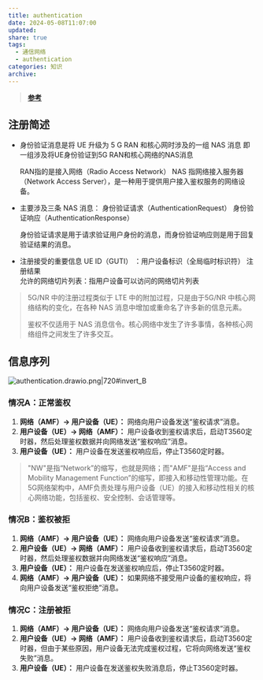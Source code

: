```yaml
---
title: authentication
date: 2024-05-08T11:07:00
updated: 
share: true
tags:
  - 通信网络
  - authentication
categories: 知识
archive: 
---
```

> [**参考**](https://www.sharetechnote.com/html/5G/5G_Authentication.html)



## **注册简述**
- 身份验证消息是将 UE 升级为 5 G RAN 和核心网时涉及的一组 NAS 消息
	即一组涉及将UE身份验证到5G RAN和核心网络的NAS消息
	
	RAN指的是接入网络（Radio Access Network）
	NAS 指网络接入服务器（Network Access Server），是一种用于提供用户接入鉴权服务的网络设备。
- 主要涉及三条 NAS 消息：
    身份验证请求（AuthenticationRequest）
    身份验证响应（AuthenticationResponse）
    
    身份验证请求是用于请求验证用户身份的消息，而身份验证响应则是用于回复验证结果的消息。
- 注册接受的重要信息
	UE ID（GUTI）  ：用户设备标识（全局临时标识符）
	注册结果  
	允许的网络切片列表：指用户设备可以访问的网络切片列表

>5G/NR 中的注册过程类似于 LTE 中的附加过程，只是由于5G/NR 中核心网络结构的变化，在各种 NAS 消息中增加或重命名了许多新的信息元素。
>
>鉴权不仅适用于 NAS 消息信令。核心网络中发生了许多事情，各种核心网络组件之间发生了许多交互。

## 信息序列

![authentication.drawio.png|720#invert_B](https://fastly.jsdelivr.net/gh/yohakuo/CDN/img/202405081058782.png)

### 情况A：正常鉴权

1. **网络（AMF）-> 用户设备（UE）：** 网络向用户设备发送“鉴权请求”消息。
2. **用户设备（UE）-> 网络（AMF）：** 用户设备收到鉴权请求后，启动T3560定时器，然后处理鉴权数据并向网络发送“鉴权响应”消息。
3. **用户设备（UE）：** 用户设备在发送鉴权响应后，停止T3560定时器。

>"NW"是指“Network”的缩写，也就是网络；而"AMF"是指“Access and Mobility Management Function”的缩写，即接入和移动性管理功能。在5G网络架构中，AMF负责处理与用户设备（UE）的接入和移动性相关的核心网络功能，包括鉴权、安全控制、会话管理等。
### 情况B：鉴权被拒

1. **网络（AMF）-> 用户设备（UE）：** 网络向用户设备发送“鉴权请求”消息。
2. **用户设备（UE）-> 网络（AMF）：** 用户设备收到鉴权请求后，启动T3560定时器，然后处理鉴权数据并向网络发送“鉴权响应”消息。
3. **用户设备（UE）：** 用户设备在发送鉴权响应后，停止T3560定时器。
4. **网络（AMF）-> 用户设备（UE）：** 如果网络不接受用户设备的鉴权响应，将向用户设备发送“鉴权拒绝”消息。

### 情况C：注册被拒

1. **网络（AMF）-> 用户设备（UE）：** 网络向用户设备发送“鉴权请求”消息。
2. **用户设备（UE）-> 网络（AMF）：** 用户设备收到鉴权请求后，启动T3560定时器，但由于某些原因，用户设备无法完成鉴权过程，它将向网络发送“鉴权失败”消息。
3. **用户设备（UE）：** 用户设备在发送鉴权失败消息后，停止T3560定时器。